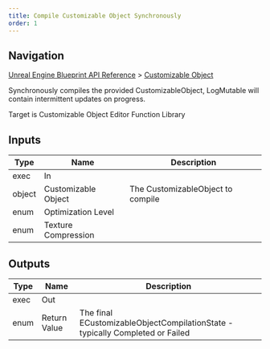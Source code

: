 ```yaml
---
title: Compile Customizable Object Synchronously
order: 1
---
```

## Navigation

[Unreal Engine Blueprint API Reference](https://dev.epicgames.com/documentation/en-us/unreal-engine/BlueprintAPI) > [Customizable Object](https://dev.epicgames.com/documentation/en-us/unreal-engine/BlueprintAPI/CustomizableObject)

Synchronously compiles the provided CustomizableObject, LogMutable will contain intermittent updates on
progress.

Target is Customizable Object Editor Function Library

## Inputs

| Type | Name | Description |
| --- | --- | --- |
| exec | In |  |
| object | Customizable Object | The CustomizableObject to compile |
| enum | Optimization Level |  |
| enum | Texture Compression |  |

## Outputs

| Type | Name | Description |
| --- | --- | --- |
| exec | Out |  |
| enum | Return Value | The final ECustomizableObjectCompilationState - typically Completed or Failed |
